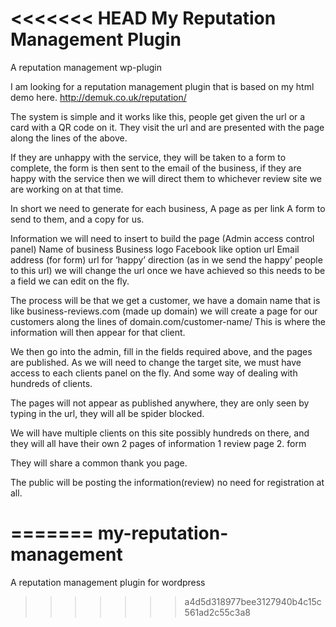 <<<<<<< HEAD
My Reputation Management Plugin
========================

A reputation management wp-plugin

I am looking for a reputation management plugin that is based on my html demo here. 
http://demuk.co.uk/reputation/

The system is simple and it works like this,  people get given the url or a card with a QR code on it. They visit the url and are presented with the page along the lines of the above. 

If they are unhappy with the service, they will be taken to a form to complete, the form is then sent to the email of the business, if they are happy with the service then we will direct them to whichever review site we are working on at that time.

In short we need to generate for each business, 
A page as per link
A form to send to them, and a copy for us.

Information we will need to insert to build the page (Admin access control panel)
Name of business
Business logo
Facebook like option url
Email address (for form)
url for ‘happy’ direction (as in we send the happy’ people to this url) we will change the url once we have achieved so this needs to be a field we can edit on the fly.

The process will be that we get a customer, we have a domain name that is like business-reviews.com (made up domain) we will create a page for our customers along the lines of domain.com/customer-name/ This is where the information will then appear for that client.

We then go into the admin, fill in the fields required above, and the pages are published. As we will need to change the target site, we must have access to each clients panel on the fly. And some way of dealing with hundreds of clients.

The pages will not appear as published anywhere, they are only seen by typing in the url, they will all be spider blocked.

We will have multiple clients on this site possibly hundreds on there, and they will all have their own 2 pages of information 
1 review page
2. form

They will share a common thank you page.

The public will be posting the information(review) no need for registration at all.

=======
my-reputation-management
========================

A reputation management plugin for wordpress
>>>>>>> a4d5d318977bee3127940b4c15c561ad2c55c3a8
